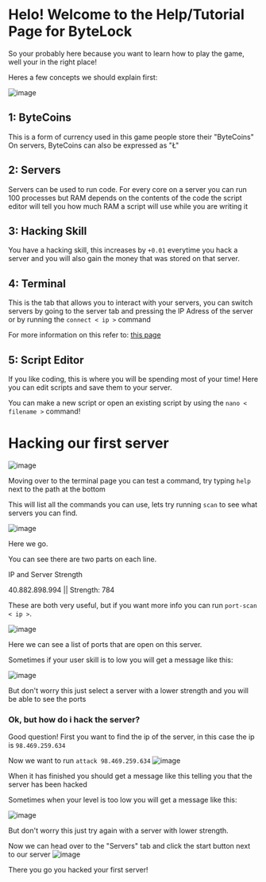 # Helo! Welcome to the Help/Tutorial Page for ByteLock

So your probably here because you want to learn how to play the game, well your in the right place!

Heres a few concepts we should explain first:

![image](https://user-images.githubusercontent.com/57566773/151211712-cea742d1-12e3-4ce1-ab3d-9a29a4216397.png)

## 1: ByteCoins

This is a form of currency used in this game people store their "ByteCoins" On servers, ByteCoins can also be expressed as "Ł"

## 2: Servers

Servers can be used to run code.
For every core on a server you can run 100 processes but RAM depends on the contents of the code the script editor will tell you how much RAM a script will use while you are writing it

## 3: Hacking Skill

You have a hacking skill, this increases by `+0.01` everytime you hack a server and you will also gain the money that was stored on that server.

## 4: Terminal

This is the tab that allows you to interact with your servers, you can switch servers by going to the server tab and pressing the IP Adress of the server or by running the `connect < ip >` command

For more information on this refer to: [this page](https://docs.phazed.xyz/bytelock/os)

## 5: Script Editor

If you like coding, this is where you will be spending most of your time! Here you can edit scripts and save them to your server.

You can make a new script or open an existing script by using the `nano < filename >` command!



# Hacking our first server

![image](https://user-images.githubusercontent.com/57566773/151215328-6172b26c-56d4-4f8b-8979-846c44166c80.png)

Moving over to the terminal page you can test a command, try typing `help` next to the path at the bottom

This will list all the commands you can use, lets try running `scan` to see what servers you can find.

![image](https://user-images.githubusercontent.com/57566773/151215514-3e3950d0-a0a8-415b-af43-b18df7c6be97.png)

Here we go.

You can see there are two parts on each line.

IP and Server Strength

40.882.898.994 || Strength: 784

These are both very useful, but if you want more info you can run `port-scan < ip >`.

![image](https://user-images.githubusercontent.com/57566773/151215805-11660aa1-4ead-4729-a03d-6a60d4827dc7.png)

Here we can see a list of ports that are open on this server.

Sometimes if your user skill is to low you will get a message like this:

![image](https://user-images.githubusercontent.com/57566773/151215754-de59dd7e-3d81-4061-8c9d-d217b5ec0fd2.png)

But don't worry this just select a server with a lower strength and you will be able to see the ports

### Ok, but how do i hack the server?

Good question! First you want to find the ip of the server, in this case the ip is `98.469.259.634`

Now we want to run `attack 98.469.259.634`
![image](https://user-images.githubusercontent.com/57566773/151216294-f275abc7-2f84-40b7-8778-c62fda46695d.png)

When it has finished you should get a message like this telling you that the server has been hacked

Sometimes when your level is too low you will get a message like this:

![image](https://user-images.githubusercontent.com/57566773/151216392-22a67f8b-8947-44d9-a41e-a5872ff662fd.png)

But don't worry this just try again with a server with lower strength.

Now we can head over to the "Servers" tab and click the start button next to our server
![image](https://user-images.githubusercontent.com/57566773/151216618-26dad7ad-906e-4e23-acd0-ec35aee2326d.png)

There you go you hacked your first server!
